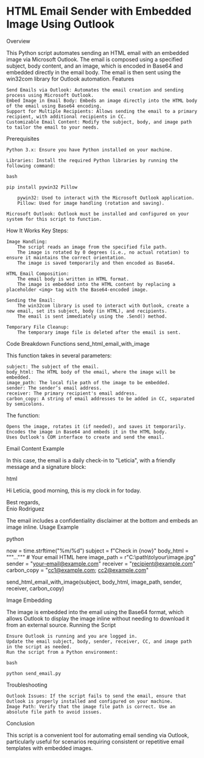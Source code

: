 # HTML Email Sender with Embedded Image Using Outlook
Overview

This Python script automates sending an HTML email with an embedded image via Microsoft Outlook. The email is composed using a specified subject, body content, and an image, which is encoded in Base64 and embedded directly in the email body. The email is then sent using the win32com library for Outlook automation.
Features

    Send Emails via Outlook: Automates the email creation and sending process using Microsoft Outlook.
    Embed Image in Email Body: Embeds an image directly into the HTML body of the email using Base64 encoding.
    Support for Multiple Recipients: Allows sending the email to a primary recipient, with additional recipients in CC.
    Customizable Email Content: Modify the subject, body, and image path to tailor the email to your needs.

Prerequisites

    Python 3.x: Ensure you have Python installed on your machine.

    Libraries: Install the required Python libraries by running the following command:

    bash

    pip install pywin32 Pillow

        pywin32: Used to interact with the Microsoft Outlook application.
        Pillow: Used for image handling (rotation and saving).

    Microsoft Outlook: Outlook must be installed and configured on your system for this script to function.

How It Works
Key Steps:

    Image Handling:
        The script reads an image from the specified file path.
        The image is rotated by 0 degrees (i.e., no actual rotation) to ensure it maintains the correct orientation.
        The image is saved temporarily and then encoded as Base64.

    HTML Email Composition:
        The email body is written in HTML format.
        The image is embedded into the HTML content by replacing a placeholder <img> tag with the Base64-encoded image.

    Sending the Email:
        The win32com library is used to interact with Outlook, create a new email, set its subject, body (in HTML), and recipients.
        The email is sent immediately using the .Send() method.

    Temporary File Cleanup:
        The temporary image file is deleted after the email is sent.

Code Breakdown
Functions
send_html_email_with_image

This function takes in several parameters:

    subject: The subject of the email.
    body_html: The HTML body of the email, where the image will be embedded.
    image_path: The local file path of the image to be embedded.
    sender: The sender’s email address.
    receiver: The primary recipient's email address.
    carbon_copy: A string of email addresses to be added in CC, separated by semicolons.

The function:

    Opens the image, rotates it (if needed), and saves it temporarily.
    Encodes the image in Base64 and embeds it in the HTML body.
    Uses Outlook's COM interface to create and send the email.

Email Content Example

In this case, the email is a daily check-in to "Leticia", with a friendly message and a signature block:

html

<p>Hi Leticia, good morning, this is my clock in for today.</p>
<p>Best regards,<br>Enio Rodriguez</p>

The email includes a confidentiality disclaimer at the bottom and embeds an image inline.
Usage Example

python

now = time.strftime("%m/%d")
subject = f"Check in {now}"
body_html = """<html>...</html>"""  # Your email HTML here
image_path = r"C:\path\to\your\image.jpg"
sender = "your-email@example.com"
receiver = "recipient@example.com"
carbon_copy = "cc1@example.com; cc2@example.com"

send_html_email_with_image(subject, body_html, image_path, sender, receiver, carbon_copy)

Image Embedding

The image is embedded into the email using the Base64 format, which allows Outlook to display the image inline without needing to download it from an external source.
Running the Script

    Ensure Outlook is running and you are logged in.
    Update the email subject, body, sender, receiver, CC, and image path in the script as needed.
    Run the script from a Python environment:

    bash

    python send_email.py

Troubleshooting

    Outlook Issues: If the script fails to send the email, ensure that Outlook is properly installed and configured on your machine.
    Image Path: Verify that the image file path is correct. Use an absolute file path to avoid issues.

Conclusion

This script is a convenient tool for automating email sending via Outlook, particularly useful for scenarios requiring consistent or repetitive email templates with embedded images.
